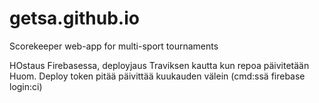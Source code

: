 # getsa.github.io
Scorekeeper web-app for multi-sport tournaments

HOstaus Firebasessa, deployjaus Traviksen kautta kun repoa päivitetään
Huom. Deploy token pitää päivittää kuukauden välein (cmd:ssä firebase login:ci)
